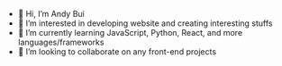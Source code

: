 - 👋 Hi, I’m Andy Bui
- 👀 I’m interested in developing website and creating interesting stuffs
- 🌱 I’m currently learning JavaScript, Python, React, and more languages/frameworks
- 💞️ I’m looking to collaborate on any front-end projects

<!---
TCB2307/TCB2307 is a ✨ special ✨ repository because its `README.md` (this file) appears on your GitHub profile.
You can click the Preview link to take a look at your changes.
--->
